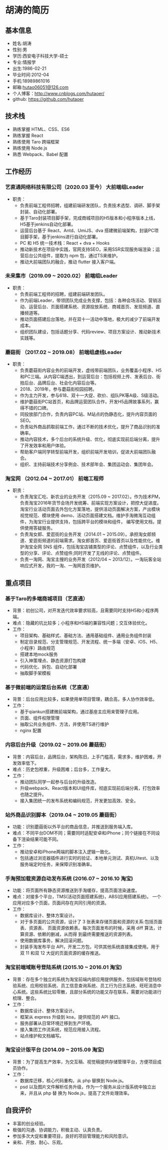 # 胡涛的简历

## 基本信息
* 姓名:胡涛 
* 性别:男 
* 学历:西安电子科技大学-硕士 
* 专业:情报学 
* 出生:1986-02-21 
* 毕业时间:2012-04 
* 手机:18989861016 
* 邮箱:hutao06051@126.com
* 个人博客：http://www.cnblogs.com/hutaoer/
* github: https://github.com/hutaoer

## 技术栈
* 熟练掌握 HTML、CSS、ES6
* 熟练掌握 React
* 熟练使用 Taro 跨端框架
* 熟练使用 Node.js 
* 熟悉 Webpack、Babel 配置

## 工作经历

### 艺直通网络科技有限公司（2020.03 至今） 大前端组Leader
* 职责：
  - 负责前端工程师招聘，组建前端研发团队，负责技术选型、调研、脚手架封装、自动化部署。
  - 基于Taro封装项目脚手架，完成商城项目的H5版本和小程序版本上线，H5基于jenkins自动化部署。
  - 运营后台基于 React、Antd、UmiJS、dva 搭建微前端架构，封装PC项目脚手架，基于jenkins进行自动化部署。
  - PC 和 H5 统一技术栈：React + dva + Hooks
  - 推动新技术在项目中实践，官网支持SEO，采用SSR实现服务端渲染；运营后台公共组件，提取为 npm 包，通过TS来维护。
  - 推动大前端团队的融合，推动 flutter 接入客户端。

### 未来集市（2019.09 ~ 2020.02） 前端组Leader
* 职责：
  - 负责前端工程师的招聘，组建前端研发团队。
  - 作为前端Leader，带领团队完成业务支撑，包括：各种会场活动、营销活动、运营后台、页面搭建系统、资源投放系统、商城首页、发现频道、直播频道等。
  - 推动页面搭建后台落地，并在双十一活动中落地，极大的减少了前端开发成本。
  - 组织团队建设，包括话题分享、代码review、项目方案设计、推动新技术实践等。

### 蘑菇街 （2017.02 ~ 2019.08） 前端组虚线Leader
* 职责：
  - 负责蘑菇街内容业务的前端开发，虚线带前端团队，业务覆盖小程序、H5和PC三端。从内容C端透出，到运营后台：包括视频上传、发表后台、街拍后台、品牌后台、社会化内容后台等。
  - 2018、2019年，参与蘑菇街校园招聘。
  - 作为主力开发，参与618、双十一大促、砍价、组队PK等A级、S级活动。
  - 维护蘑菇街PC站首页，和品牌运营团队合作，开发H5品牌故事系列，赢得不错的口碑。
  - 同投放部门合作，负责内容PC站、M站点的伪静态化，提升内容页面的SEO。
  - 负责站外商品抓取前端工作，通过不断的技术优化，提升了商品识别的准确率。
  - 推动内容技术，多个后台的系统升级、优化，彻底实现前后端分离，提升了开发效率和用户体验。
  - 帮助客户端同学转型前端开发，组织前端开发培训，促进大前端团队融合。
  - 组织、主持前端技术分享例会、技术部年会、集团运动会、集团年会。

### 淘宝网 （2012.04 ~ 2017.01） 前端工程师
* 职责：
  - 负责淘宝汇吃、新农业的业务开发（2015.09 ~ 2017.02）。作为技术PM，负责淘宝2016年货节会场开发统筹、前端实现方案设计，把控大促进度。淘宝行业活动页面去外包化方案落地，提供活动页面解决方案，产出模块视觉规范、模块使用 demo、活动页面搭建文档。维护手淘微淘互动组件，为淘宝行业提供支持，包括跨平台的模块和组件， 编写使用文档，提供使用答疑服务。
  - 负责淘女郎、爱逛街的业务开发（2014.01 ~ 2015.09）。承担淘女郎频道、爱逛街频道的前端需求。淘女郎首页、爱逛街首页以及性能优化。维护淘宝全网 SNS 组件，包括淘宝店铺类型的评论、点赞组件，以及行业类 型的分享、评论、点赞组件;同时开发了无线的评论、点赞组件。
  - 负责一淘网、淘宝主搜的业务开发（2012/04 ~ 2013/12）。一淘玩客全站响应式开发，我的一淘、一淘网首页维护。

## 重点项目

### 基于Taro的多端商城项目（艺直通）
* 背景：初创公司，对开发迭代效率要求较高，且需要同时支持H5和小程序两端。
* 难点：隐藏的坑比较多；小程序和H5端的兼容性问题；交互体验优化。
* 工作：
  - 项目架构、基础样式、基础方法、通用基础组件、通用业务组件封装
  - 制定目录规范、分支管理规范、开发流程、统一多端（安卓、iOS、H5、小程序）路由规范
  - 搭建本地mock服务
  - 引入神策埋点、静态资源打包构建
  - 代码优化、拆包、自动化部署
  - 抽取脚手架模板

### 基于微前端的运营后台系统（艺直通）
* 背景：后台应用比较多，如果使用单项目管理，耦合高，多人协作效率低。
* 工作：
  - 基于qiankun搭建微前端架构，通过基座主应用来管理子应用。
  - 页面、组件权限管理
  - 抽取公共业务组件、方法，并使用TS进行维护
  - nginx 配置

### 内容后台升级（2019.02 ~ 2019.06 蘑菇街）
* 背景：内容后台，品牌后台，架构陈旧，上手门槛高，需求多，维护困难，开发效率低下。
* 难点：历史包袱重，升级困难；后台多，工作量大。
* 工作：
  - 推动团队同学一起参与后台的升级改造。
  - 升级webpack、React版本和UI组件库，彻底实现前后端分离，打包效率也随之提升。
  - 接入集团统一的发布系统和编码规范，开发更加高效、安全。

### 站外商品识别脚本（2019.04 ~ 2019.05 蘑菇街）
* 功能：识别蘑菇街以外平台的商品信息，并推送到服务端入库。
* 难点：不同平台DOM不同；需要同时适配安卓和iPhone；同个链接在不同设备下渲染结果可能不同。
* 工作：
  - 推动安卓和iPhone两端的脚本注入逻辑一致化。
  - 包括通过浏览器插件进行实时的验证、本地单元测试、真机Uitest、以及服务端定时任务，来保障识别准确率。

### 手淘预加载资源自动发布系统 (2016.07 ~ 2016.10 淘宝)
* 功能：将页面所有静态资源推送到手淘缓存，提高页面渲染速度。
* 难点：对接多个平台，TMS(活动页面搭建系统)，ABS(应用搭建系统)。 一个应用对应多个页面，页面间存在共同引用的资源。
* 工作：
  - 数据库设计、整体方案设计。
  - 对于多页面的公共资源，设计了 3 张表来存储页面和资源的关系:包括页面表、资源表、 页面资源依赖表。每次页面发布的时候，采用 diff 算法，计算资源、依赖的删减，从而得 到最终需要推送的资源列表。
  - 使用数据库事务，解决回滚问题。
  - 封装手淘发布平台 API，开发二方包，可供其他系统直接集成使用。用于双 11 和双 12 大促的页面资源的缓存推送。

### 淘宝前端域账号登陆系统 (2015.10 ~ 2016.01 淘宝)
* 背景：存在多个独立的系统为淘宝前端内部应用提供服务，包括域账号登陆校验系统、应用校验系统、员工信息查询系统、员工行为日志系统、旺旺消息中心系统。这些系统比较零散，且部分系统的功能又存在联系，需要对功能进行梳理、整合。
* 工作：
  * 数据库设计、整体方案设计。
  * 框架从 express 升级到 koa，提供规范的 API 接口。 
  * 服务部署从日常环境迁移到生产环境。 
  * 接入集团工作流系统，规范应用接入流程。
  * 站点维护和文档编写。

### 淘宝设计版平台 (2014.09 ~ 2015.09 淘宝)
* 背景：为了提高生产效率，为交互稿、视觉稿提供存储管理平台，方便项目成员协作。
* 工作：
  - 数据库迁移，核心代码重构，从 php 替换到 Node.js。
  - psd 以及图片文件解析任务升级，作为一个服务从设计版系统中独立出来，并且从 php 替 换为 Node.js，提高了文件处理效率。

## 自我评价
* 丰富的创业经验。
* 极强的沟通、协调能力，积极主动、认真负责。
* 参加多次大促和重要项目，良好的项目管理能力和风险意识。
* 亲和、开放、耐心、乐观。
